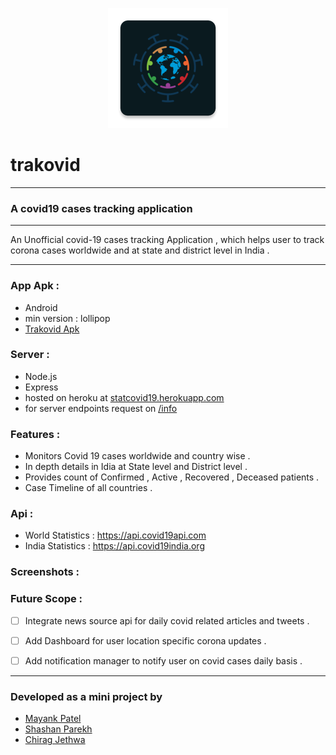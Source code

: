 <p align="center"> <img alt="logo" src="/android-app/app/src/main/res/mipmap-xxxhdpi/app_logo.png" /> </p>


# trakovid

----

### A covid19 cases tracking application

-----

An Unofficial covid-19 cases tracking Application , which helps user to track corona cases worldwide  and at state and district level in India .

-----

### App Apk : 
  - Android
  - min version : lollipop
  - [Trakovid Apk](https://drive.google.com/drive/folders/12hpK2PSSaDMkXx0oHGAnGNeYzP6l7pKj?usp=sharing)
  
### Server :
  - Node.js 
  - Express
  - hosted on heroku at [ statcovid19.herokuapp.com ](https://statcovid19.herokuapp.com/)
  - for server endpoints request on  [ /info ](https://statcovid19.herokuapp.com)
  
### Features : 
  - Monitors Covid 19 cases worldwide and country wise .
  - In depth details in Idia at State level and District level .
  - Provides count of Confirmed , Active , Recovered , Deceased patients .
  - Case Timeline of all countries .
  
### Api :

  - World Statistics : https://api.covid19api.com
  - India Statistics : https://api.covid19india.org
  
  
### Screenshots : 


  
### Future Scope :
  - [ ] Integrate news source api for daily covid related articles and tweets .
  - [ ] Add Dashboard for user location specific corona updates .
  - [ ] Add notification manager to notify user on covid cases daily basis .
  
  
----

### Developed as a mini project by 
  - [Mayank Patel](https://github.com/Maaayank)
  - [Shashan Parekh](https://github.com/shashanparekh)
  - [Chirag Jethwa](https://github.com/chiragjethwa)
